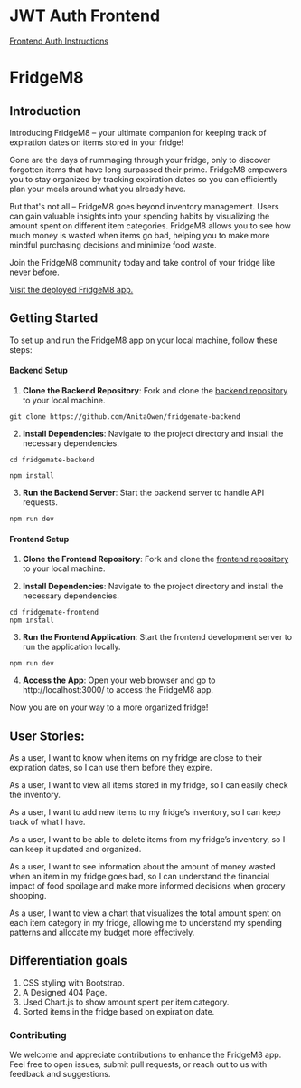 # JWT Auth Frontend

[Frontend Auth Instructions](./instructions.md)

# FridgeM8

## Introduction

Introducing FridgeM8 – your ultimate companion for keeping track of expiration dates on items stored in your fridge!

Gone are the days of rummaging through your fridge, only to discover forgotten items that have long surpassed their prime. FridgeM8 empowers you to stay organized by tracking expiration dates so you can efficiently plan your meals around what you already have.

But that's not all – FridgeM8 goes beyond inventory management. Users can gain valuable insights into your spending habits by visualizing the amount spent on different item categories. FridgeM8 allows you to see how much money is wasted when items go bad, helping you to make more mindful purchasing decisions and minimize food waste.

Join the FridgeM8 community today and take control of your fridge like never before. 

[Visit the deployed FridgeM8 app.](https://main--fridgem8.netlify.app/)

## Getting Started

To set up and run the FridgeM8 app on your local machine, follow these steps:

#### Backend Setup

1. **Clone the Backend Repository**: Fork and clone the [backend repository](https://github.com/AnitaOwen/fridgemate-backend) to your local machine.
```
git clone https://github.com/AnitaOwen/fridgemate-backend
```

2. **Install Dependencies**: Navigate to the project directory and install the necessary dependencies.
```
cd fridgemate-backend

npm install
```

3. **Run the Backend Server**: Start the backend server to handle API requests.
```
npm run dev
```

#### Frontend Setup

1. **Clone the Frontend Repository**: Fork and clone the [frontend repository](https://github.com/AnitaOwen/fridgemate-frontend) to your local machine.

2. **Install Dependencies**: Navigate to the project directory and install the necessary dependencies.

```
cd fridgemate-frontend
npm install
```

3. **Run the Frontend Application**: Start the frontend development server to run the application locally.
```
npm run dev
```

4. **Access the App**: Open your web browser and go to http://localhost:3000/ to access the FridgeM8 app.

Now you are on your way to a more organized fridge!

## User Stories:


As a user, I want to know when items on my fridge are close to their expiration dates, so I can use them before they expire. 

As a user, I want to view all items stored in my fridge, so I can easily check the inventory. 

As a user, I want to add new items to my fridge’s inventory, so I can keep track of what I have. 

As a user, I want to be able to delete items from my fridge’s inventory, so I can keep it updated and organized.

As a user, I want to see information about the amount of money wasted when an item in my fridge goes bad, so I can understand the financial impact of food spoilage and make more informed decisions when grocery shopping.

As a user, I want to view a chart that visualizes the total amount spent on each item category in my fridge, allowing me to understand my spending patterns and allocate my budget more effectively.

## Differentiation goals

1. CSS styling with Bootstrap.
2. A Designed 404 Page.
3. Used Chart.js to show amount spent per item category.
4. Sorted items in the fridge based on expiration date.

### Contributing

We welcome and appreciate contributions to enhance the FridgeM8 app. Feel free to open issues, submit pull requests, or reach out to us with feedback and suggestions.




